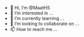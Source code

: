 - 👋 Hi, I’m @MaatHS
- 👀 I’m interested in ...
- 🌱 I’m currently learning ...
- 💞️ I’m looking to collaborate on ...
- 📫 How to reach me ...

<!---
MaatHS/MaatHS is a ✨ special ✨ repository because its `README.md` (this file) appears on your GitHub profile.
You can click the Preview link to take a look at your changes.
--->
